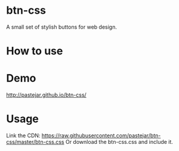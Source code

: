 # btn-css
A small set of stylish buttons for web design.


 
# How to use

# Demo
http://pastejar.github.io/btn-css/


# Usage
Link the CDN: https://raw.githubusercontent.com/pastejar/btn-css/master/btn-css.css
Or download the btn-css.css and include it.
